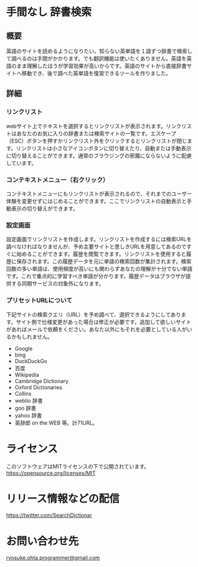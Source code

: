 # 手間なし 辞書検索
## 概要
英語のサイトを読めるようになりたい。知らない英単語を１語ずつ辞書で検索して調べるのは手間がかかります。でも翻訳機能は使いたくありません。英語を英語のまま理解したほうが学習効果が高いからです。英語のサイトから直接辞書サイトへ移動でき、後で調べた英単語を復習できるツールを作りました。

## 詳細
### リンクリスト
webサイト上でテキストを選択するとリンクリストが表示されます。リンクリストはあなたのお気に入りの辞書または検索サイトの一覧です。エスケープ（ESC）ボタンを押すかリンクリスト外をクリックするとリンクリストが閉じます。リンクリストは小さなアイコンボタンに切り替えたり、自動または手動表示に切り替えることができます。通常のブラウジングの邪魔にならないように配慮しています。

### コンテキストメニュー（右クリック）
コンテキストメニューにもリンクリストが表示されるので、それまでのユーザー体験を変更せずにはじめることができます。ここでリンクリストの自動表示と手動表示の切り替えができます。

### 設定画面
設定画面でリンクリストを作成します。リンクリストを作成するには検索URLを調べなければなりませんが、予め主要サイトと思しきURLを用意してあるのですぐに始めることができます。履歴を閲覧できます。リンクリストを使用すると履歴に保存されます。この履歴データを元に単語の検索回数が集計されます。検索回数の多い単語は、使用頻度が高いにも関わらずあなたの理解が十分でない単語です。これで重点的に学習すべき単語が分かります。履歴データはブラウザが提供する同期サービスの対象外になります。

### プリセットURLについて
下記サイトの検索クエリ（URL）を予め調べて、選択できるようにしてあります。サイト側で仕様変更があった場合は修正が必要です。追加して欲しいサイトがあればメールで依頼をください。あなた以外にもそれを必要としている人がいるかもしれません。

* Google
* bing
* DuckDuckGo
* 百度
* Wikipedia
* Cambridge Dictionary
* Oxford Dictionaries
* Collins
* weblio 辞書
* goo 辞書
* yahoo 辞書
* 英辞郎 on the WEB
等。計71URL。

# ライセンス
このソフトウェアはMITライセンスの下で公開されています。
https://opensource.org/licenses/MIT

# リリース情報などの配信
https://twitter.com/SearchDictionar

# お問い合わせ先
ryosuke.ohta.programmer@gmail.com
